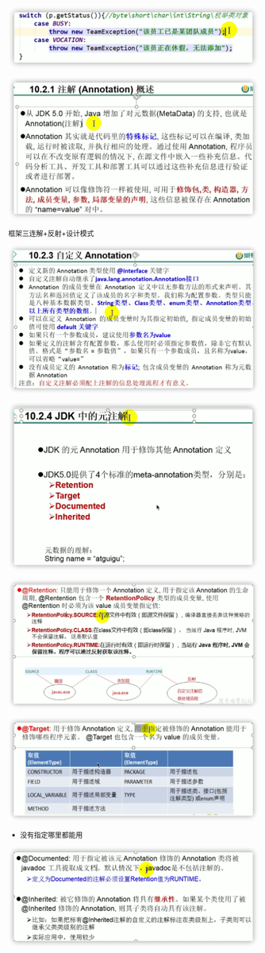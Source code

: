 ![image-20220506173228023](Pic/image-20220506173228023.png)





![image-20220506173535268](Pic/image-20220506173535268.png)

框架三连解+反射+设计模式





![image-20220506200508355](Pic/image-20220506200508355.png)





![image-20220506201846133](Pic/image-20220506201846133.png)



![image-20220506202058018](Pic/image-20220506202058018.png)

![image-20220506202726750](Pic/image-20220506202726750.png)

- 没有指定哪里都能用

![image-20220506203224617](Pic/image-20220506203224617.png)

